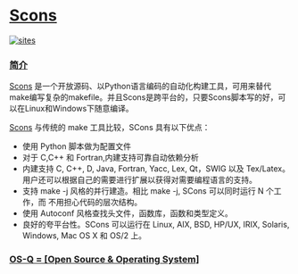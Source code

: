﻿# [Scons](https://github.com/OS-Q/C08)

[![sites](http://182.61.61.133/link/resources/OSQ.png)](http://www.OS-Q.com)
### [简介](https://github.com/OS-Q/C08/wiki)

[Scons](https://www.scons.org/) 是一个开放源码、以Python语言编码的自动化构建工具，可用来替代make编写复杂的makefile。并且Scons是跨平台的，只要Scons脚本写的好，可以在Linux和Windows下随意编译。

[Scons](https://github.com/SCons/scons) 与传统的 make 工具比较，SCons 具有以下优点：

* 使用 Python 脚本做为配置文件
* 对于 C,C++ 和 Fortran,内建支持可靠自动依赖分析
* 内建支持 C, C++, D, Java, Fortran, Yacc, Lex, Qt，SWIG 以及 Tex/Latex。 用户还可以根据自己的需要进行扩展以获得对需要编程语言的支持。
* 支持 make -j 风格的并行建造。相比 make -j, SCons 可以同时运行 N 个工作，而 不用担心代码的层次结构。
* 使用 Autoconf 风格查找头文件，函数库，函数和类型定义。
* 良好的夸平台性。SCons 可以运行在 Linux, AIX, BSD, HP/UX, IRIX, Solaris, Windows, Mac OS X 和 OS/2 上。

### [OS-Q = [Open Source & Operating System]](http://www.OS-Q.com)
